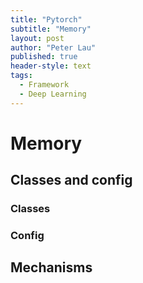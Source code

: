 ```yaml
---
title: "Pytorch"
subtitle: "Memory"
layout: post
author: "Peter Lau"
published: true
header-style: text
tags:
  - Framework
  - Deep Learning
---
```


# Memory

## Classes and config

### Classes

### Config

## Mechanisms
